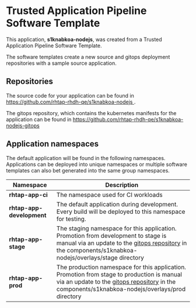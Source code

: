 # Trusted Application Pipeline Software Template

This application, **s1knabkoa-nodejs**, was created from a Trusted Application Pipeline Software Template.

The software templates create a new source and gitops deployment repositories with a sample source application. 

## Repositories

The source code for your application can be found in [https://github.com/rhtap-rhdh-qe/s1knabkoa-nodejs ](https://github.com/rhtap-rhdh-qe/s1knabkoa-nodejs ).
 
The gitops repository, which contains the kubernetes manifests for the application can be found in 
[https://github.com/rhtap-rhdh-qe/s1knabkoa-nodejs-gitops ](https://github.com/rhtap-rhdh-qe/s1knabkoa-nodejs-gitops ) 

## Application namespaces 

The default application will be found in the following namespaces. Applications can be deployed into unique namespaces or multiple software templates can also bet generated into the same group namespaces.  

|  Namespace   |  Description   |  
| -------- | -------- |
| **rhtap-app-ci** | The namespace used for CI workloads |
| **rhtap-app-development** | The default application during development. Every build will be deployed to this namespace for testing. |
| **rhtap-app-stage** | The staging namespace for this application. Promotion from development to stage is manual via an update to the [gitops repository](https://github.com/rhtap-rhdh-qe/s1knabkoa-nodejs-gitops ) in the components/s1knabkoa-nodejs/overlays/stage directory |
| **rhtap-app-prod** | The production namespace for this application. Promotion from stage to production is manual via an update to the [gitops repository](https://github.com/rhtap-rhdh-qe/s1knabkoa-nodejs-gitops ) in the components/s1knabkoa-nodejs/overlays/prod directory |